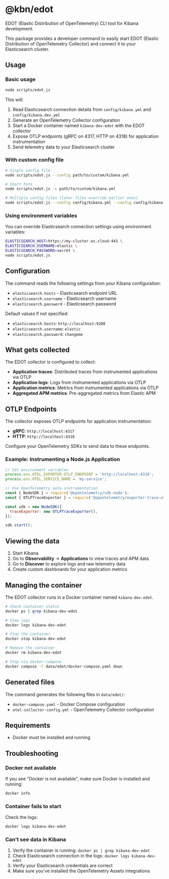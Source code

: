 # @kbn/edot

EDOT (Elastic Distribution of OpenTelemetry) CLI tool for Kibana development.

This package provides a developer command to easily start EDOT (Elastic Distribution of OpenTelemetry Collector) and connect it to your Elasticsearch cluster.

## Usage

### Basic usage

```bash
node scripts/edot.js
```

This will:

1. Read Elasticsearch connection details from `config/kibana.yml` and `config/kibana.dev.yml`
2. Generate an OpenTelemetry Collector configuration
3. Start a Docker container named `kibana-dev-edot` with the EDOT collector
4. Expose OTLP endpoints (gRPC on 4317, HTTP on 4318) for application instrumentation
5. Send telemetry data to your Elasticsearch cluster

### With custom config file

```bash
# Single config file
node scripts/edot.js --config path/to/custom/kibana.yml

# Short form
node scripts/edot.js -c path/to/custom/kibana.yml

# Multiple config files (later files override earlier ones)
node scripts/edot.js --config config/kibana.yml --config config/kibana.dev.yml
```

### Using environment variables

You can override Elasticsearch connection settings using environment variables:

```bash
ELASTICSEARCH_HOST=https://my-cluster.es.cloud:443 \
ELASTICSEARCH_USERNAME=elastic \
ELASTICSEARCH_PASSWORD=secret \
node scripts/edot.js
```

## Configuration

The command reads the following settings from your Kibana configuration:

- `elasticsearch.hosts` - Elasticsearch endpoint URL
- `elasticsearch.username` - Elasticsearch username
- `elasticsearch.password` - Elasticsearch password

Default values if not specified:

- `elasticsearch.hosts`: `http://localhost:9200`
- `elasticsearch.username`: `elastic`
- `elasticsearch.password`: `changeme`

## What gets collected

The EDOT collector is configured to collect:

- **Application traces**: Distributed traces from instrumented applications via OTLP
- **Application logs**: Logs from instrumented applications via OTLP
- **Application metrics**: Metrics from instrumented applications via OTLP
- **Aggregated APM metrics**: Pre-aggregated metrics from Elastic APM

## OTLP Endpoints

The collector exposes OTLP endpoints for application instrumentation:

- **gRPC**: `http://localhost:4317`
- **HTTP**: `http://localhost:4318`

Configure your OpenTelemetry SDKs to send data to these endpoints.

### Example: Instrumenting a Node.js Application

```javascript
// Set environment variables
process.env.OTEL_EXPORTER_OTLP_ENDPOINT = 'http://localhost:4318';
process.env.OTEL_SERVICE_NAME = 'my-service';

// Use OpenTelemetry auto-instrumentation
const { NodeSDK } = require('@opentelemetry/sdk-node');
const { OTLPTraceExporter } = require('@opentelemetry/exporter-trace-otlp-http');

const sdk = new NodeSDK({
  traceExporter: new OTLPTraceExporter(),
});

sdk.start();
```

## Viewing the data

1. Start Kibana
2. Go to **Observability** → **Applications** to view traces and APM data
3. Go to **Discover** to explore logs and raw telemetry data
4. Create custom dashboards for your application metrics

## Managing the container

The EDOT collector runs in a Docker container named `kibana-dev-edot`.

```bash
# Check container status
docker ps | grep kibana-dev-edot

# View logs
docker logs kibana-dev-edot

# Stop the container
docker stop kibana-dev-edot

# Remove the container
docker rm kibana-dev-edot

# Stop via docker-compose
docker compose -f data/edot/docker-compose.yaml down
```

## Generated files

The command generates the following files in `data/edot/`:

- `docker-compose.yaml` - Docker Compose configuration
- `otel-collector-config.yml` - OpenTelemetry Collector configuration

## Requirements

- Docker must be installed and running

## Troubleshooting

### Docker not available

If you see "Docker is not available", make sure Docker is installed and running:

```bash
docker info
```

### Container fails to start

Check the logs:

```bash
docker logs kibana-dev-edot
```

### Can't see data in Kibana

1. Verify the container is running: `docker ps | grep kibana-dev-edot`
2. Check Elasticsearch connection in the logs: `docker logs kibana-dev-edot`
3. Verify your Elasticsearch credentials are correct
4. Make sure you've installed the OpenTelemetry Assets integrations
